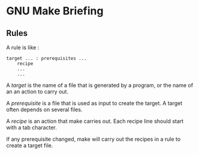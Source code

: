 # GNU Make Briefing #

## Rules ##

A rule is like :

    target ... : prerequisites ...
        recipe
        ...
        ...

A *target* is the name of a file that is generated by a program,
 or the name of an an action to carry out.

A *prerequisite* is a file that is used as input to create the target.
 A target often depends on several files.

A *recipe* is an action that make carries out. Each recipe line should
 start with a tab character.

If any prerequisite changed, make will carry out the recipes in a rule
 to create a target file.



